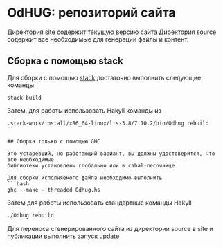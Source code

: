 OdHUG: репозиторий сайта
========================

Директория site содержит текущую версию сайта
Директория source содержит все необходимые для генерации файлы и контент.

## Сборка с помощью stack

Для сборки с помощью [stack]() достаточно выполнить следующие команды

```
stack build
```

Затем, для работы использовать Hakyll команды из

```
.stack-work/install/x86_64-linux/lts-3.8/7.10.2/bin/Odhug rebuild
``

## Сборка только с помощью GHC

Это устаревший, но работающий вариант, вы должны удостоверится, что все необходимые
библиотеки установлены глобально или в cabal-песочнице

Для сборки исполняемого файла необходимо выполнить
```bash
ghc --make --threaded Odhug.hs
```
Затем для работы использовать стандартные команды Hakyll
```bash
./Odhug rebuild
```
Для переноса сгенерированного сайта из директории source в site и публикации выполнить запуск update